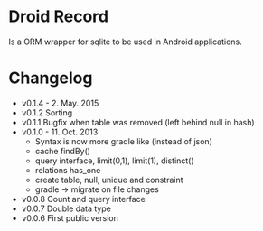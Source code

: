 Droid Record
===

Is a ORM wrapper for sqlite to be used in Android applications.


Changelog
===

* v0.1.4 - 2. May. 2015
* v0.1.2 Sorting
* v0.1.1 Bugfix when table was removed (left behind null in hash)
* v0.1.0 - 11. Oct. 2013
    * Syntax is now more gradle like (instead of json)
    * cache findBy()
    * query interface, limit(0,1), limit(1), distinct()
    * relations has_one
    * create table, null, unique and constraint
    * gradle -> migrate on file changes
* v0.0.8 Count and query interface
* v0.0.7 Double data type
* v0.0.6 First public version
